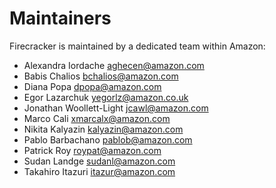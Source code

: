 # Maintainers

Firecracker is maintained by a dedicated team within Amazon:

- Alexandra Iordache <aghecen@amazon.com>
- Babis Chalios <bchalios@amazon.com>
- Diana Popa <dpopa@amazon.com>
- Egor Lazarchuk <yegorlz@amazon.co.uk>
- Jonathan Woollett-Light <jcawl@amazon.com>
- Marco Cali <xmarcalx@amazon.com>
- Nikita Kalyazin <kalyazin@amazon.com>
- Pablo Barbachano <pablob@amazon.com>
- Patrick Roy <roypat@amazon.com>
- Sudan Landge <sudanl@amazon.com>
- Takahiro Itazuri <itazur@amazon.com>
